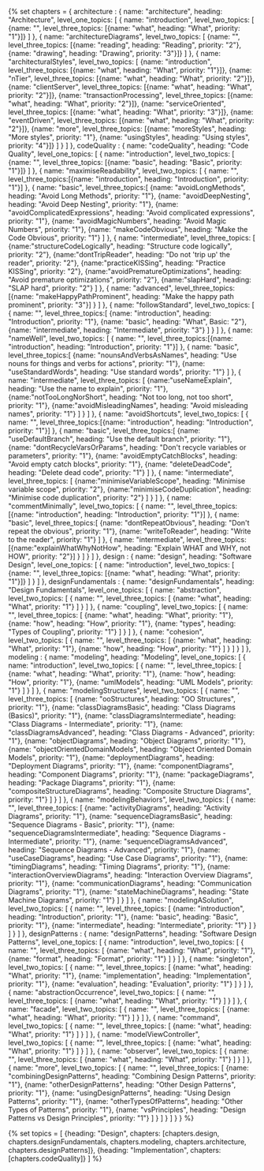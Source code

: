 {% set chapters = { 
  architecture : {
    name: "architecture", 
    heading: "Architecture",
    level_one_topics: [
      {
        name: "introduction",
        level_two_topics: [
          {name: "", level_three_topics: [{name: "what", heading: "What", priority: "1"}]}
        ]
      },
      {
        name: "architectureDiagrams",
        level_two_topics: [
          {name: "", level_three_topics: [{name: "reading", heading: "Reading", priority: "2"}, {name: "drawing", heading: "Drawing", priority: "3"}]}
        ]
      },
      {
        name: "architecturalStyles",
        level_two_topics: [
          {name: "introduction", level_three_topics: [{name: "what", heading: "What", priority: "1"}]},
          {name: "nTier", level_three_topics: [{name: "what", heading: "What", priority: "2"}]},
          {name: "clientServer", level_three_topics: [{name: "what", heading: "What", priority: "2"}]},
          {name: "transactionProcessing", level_three_topics: [{name: "what", heading: "What", priority: "2"}]},
          {name: "serviceOriented", level_three_topics: [{name: "what", heading: "What", priority: "3"}]},
          {name: "eventDriven", level_three_topics: [{name: "what", heading: "What", priority: "2"}]},
          {name: "more", level_three_topics: [{name: "moreStyles", heading: "More styles", priority: "1"}, {name: "usingStyles", heading: "Using styles", priority: "4"}]}
        ]
      }
    ]
  },
  codeQuality : {
    name: "codeQuality", 
    heading: "Code Quality",
    level_one_topics: [
      {
        name: "introduction",
        level_two_topics: [
          {name: "", level_three_topics: [{name: "basic", heading: "Basic", priority: "1"}]}
        ]
      },
      {
        name: "maximiseReadability",
        level_two_topics: [
          {
            name: "", 
            level_three_topics:[{name: "introduction", heading: "Introduction", priority: "1"}]
          },
          {
            name: "basic", 
            level_three_topics:[
              {name: "avoidLongMethods", heading: "Avoid Long Methods", priority: "1"}, 
              {name: "avoidDeepNesting", heading: "Avoid Deep Nesting", priority: "1"}, 
              {name: "avoidComplicatedExpressions", heading: "Avoid complicated expressions", priority: "1"}, 
              {name: "avoidMagicNumbers", heading: "Avoid Magic Numbers", priority: "1"}, 
              {name: "makeCodeObvious", heading: "Make the Code Obvious", priority: "1"}
            ]
          },
          {
            name: "intermediate", 
            level_three_topics: [
              {name:"structureCodeLogically", heading: "Structure code logically", priority: "2"},
              {name:"dontTripReader", heading: "Do not 'trip up' the reader", priority: "2"},
              {name:"practiceKISSing", heading: "Practice KISSing", priority: "2"},
              {name:"avoidPrematureOptimizations", heading: "Avoid premature optimizations", priority: "2"},
              {name:"slapHard", heading: "SLAP hard", priority: "2"}
            ]
          },
          {
            name: "advanced", 
            level_three_topics: [{name: "makeHappyPathProminent", heading: "Make the happy path prominent", priority: "3"}]
          }
        ]
      },
      {
        name: "followStandard",
        level_two_topics: [
          {
            name: "", 
            level_three_topics:[
              {name: "introduction", heading: "Introduction", priority: "1"},
              {name: "basic", heading: "What", Basic: "2"},
              {name: "intermediate", heading: "Intermediate", priority: "3"}
            ]
          }
        ]
      },
      {
        name: "nameWell",
        level_two_topics: [
          {
            name: "", 
            level_three_topics:[{name: "introduction", heading: "Introduction", priority: "1"}]
          },
          {
            name: "basic", 
            level_three_topics:[
              {name: "nounsAndVerbsAsNames", heading: "Use nouns for things and verbs for actions", priority: "1"}, 
              {name: "useStandardWords", heading: "Use standard words", priority: "1"}
            ]
          },
          {
            name: "intermediate", 
            level_three_topics: [
              {name:"useNameExplain", heading: "Use the name to explain", priority: "1"},
              {name:"notTooLongNorShort", heading: "Not too long, not too short", priority: "1"},
              {name:"avoidMisleadingNames", heading: "Avoid misleading names", priority: "1"}
            ]
          }
        ]
      },
      {
        name: "avoidShortcuts",
        level_two_topics: [
          {
            name: "", 
            level_three_topics:[{name: "introduction", heading: "Introduction", priority: "1"}]
          },
          {
            name: "basic", 
            level_three_topics:[
              {name: "useDefaultBranch", heading: "Use the default branch", priority: "1"}, 
              {name: "dontRecycleVarsOrParams", heading: "Don't recycle variables or parameters", priority: "1"}, 
              {name: "avoidEmptyCatchBlocks", heading: "Avoid empty catch blocks", priority: "1"}, 
              {name: "deleteDeadCode", heading: "Delete dead code", priority: "1"}
            ]
          },
          {
            name: "intermediate", 
            level_three_topics: [
              {name:"minimiseVariableScope", heading: "Minimise variable scope", priority: "2"},
              {name:"minimiseCodeDuplication", heading: "Minimise code duplication", priority: "2"}
            ]
          }
        ]
      },
      {
        name: "commentMinimally",
        level_two_topics: [
          {
            name: "", 
            level_three_topics:[{name: "introduction", heading: "Introduction", priority: "1"}]
          },
          {
            name: "basic", 
            level_three_topics:[
              {name: "dontRepeatObvious", heading: "Don't repeat the obvious", priority: "1"}, 
              {name: "writeToReader", heading: "Write to the reader", priority: "1"}
            ]
          },
          {
            name: "intermediate", 
            level_three_topics: [{name:"explainWhatWhyNotHow", heading: "Explain WHAT and WHY, not HOW", priority: "2"}]
          }
        ]
      }
    ]
  },
  design : {
    name: "design", 
    heading: "Software Design",
    level_one_topics: [
      {
        name: "introduction",
        level_two_topics: [
          {name: "", level_three_topics: [{name: "what", heading: "What", priority: "1"}]}
        ]
      }
    ]
  },
  designFundamentals : {
    name: "designFundamentals",
    heading: "Design Fundamentals",
    level_one_topics: [
      {
        name: "abstraction",
        level_two_topics: [
          {
            name: "",
            level_three_topics: [
              {name: "what", heading: "What", priority: "1"}
            ]
          }
        ]
      },
      {
        name: "coupling",
        level_two_topics: [
          {
            name: "",
            level_three_topics: [
              {name: "what", heading: "What", priority: "1"},
              {name: "how", heading: "How", priority: "1"},
              {name: "types", heading: "Types of Coupling", priority: "1"}
            ]
          }
        ]
      },
      {
        name: "cohesion",
        level_two_topics: [
          {
            name: "",
            level_three_topics: [
              {name: "what", heading: "What", priority: "1"},
              {name: "how", heading: "How", priority: "1"}
            ]
          }
        ]
      }
    ]
  },
  modeling : {
    name: "modeling",
    heading: "Modeling",
    level_one_topics: [
      {
        name: "introduction",
        level_two_topics: [
          {
            name: "",
            level_three_topics: [
              {name: "what", heading: "What", priority: "1"},
              {name: "how", heading: "How", priority: "1"},
              {name: "umlModels", heading: "UML Models", priority: "1"}
            ]
          }
        ]
      },
      {
        name: "modelingStructures",
        level_two_topics: [
          {
            name: "",
            level_three_topics: [
              {name: "ooStructures", heading: "OO Structures", priority: "1"},
              {name: "classDiagramsBasic", heading: "Class Diagrams (Basics)", priority: "1"},
              {name: "classDiagramsIntermediate", heading: "Class Diagrams - Intermediate", priority: "1"},
              {name: "classDiagramsAdvanced", heading: "Class Diagrams - Advanced", priority: "1"},
              {name: "objectDiagrams", heading: "Object Diagrams", priority: "1"},
              {name: "objectOrientedDomainModels", heading: "Object Oriented Domain Models", priority: "1"},
              {name: "deploymentDiagrams", heading: "Deployment Diagrams", priority: "1"},
              {name: "componentDiagrams", heading: "Component Diagrams", priority: "1"},
              {name: "packageDiagrams", heading: "Package Diagrams", priority: "1"},
              {name: "compositeStructureDiagrams", heading: "Composite Structure Diagrams", priority: "1"}
            ]
          }
        ]
      },
      {
        name: "modelingBehaviors",
        level_two_topics: [
          {
            name: "",
            level_three_topics: [
              {name: "activityDiagrams", heading: "Activity Diagrams", priority: "1"},
              {name: "sequenceDiagramsBasic", heading: "Sequence Diagrams - Basic", priority: "1"},
              {name: "sequenceDiagramsIntermediate", heading: "Sequence Diagrams - Intermediate", priority: "1"},
              {name: "sequenceDiagramsAdvanced", heading: "Sequence Diagrams - Advanced", priority: "1"},
              {name: "useCaseDiagrams", heading: "Use Case Diagrams", priority: "1"},
              {name: "timingDiagrams", heading: "Timing Diagrams", priority: "1"},
              {name: "interactionOverviewDiagrams", heading: "Interaction Overview Diagrams", priority: "1"},
              {name: "communicationDiagrams", heading: "Communication Diagrams", priority: "1"},
              {name: "stateMachineDiagrams", heading: "State Machine Diagrams", priority: "1"}
            ]
          }
        ]
      },
      {
        name: "modelingASolution",
        level_two_topics: [
          {
            name: "",
            level_three_topics: [
              {name: "introduction", heading: "Introduction", priority: "1"},
              {name: "basic", heading: "Basic", priority: "1"},
              {name: "intermediate", heading: "Intermediate", priority: "1"}
            ]
          }
        ]
      }
    ]
  },
  designPatterns : {
    name: "designPatterns",
    heading: "Software Design Patterns",
    level_one_topics: [
      {
        name: "introduction",
        level_two_topics: [
          {
            name: "",
            level_three_topics: [
              {name: "what", heading: "What", priority: "1"},
              {name: "format", heading: "Format", priority: "1"}
            ]
          }
        ]
      },
      {
        name: "singleton",
        level_two_topics: [
          {
            name: "",
            level_three_topics: [
              {name: "what", heading: "What", priority: "1"},
              {name: "implementation", heading: "Implementation", priority: "1"},
              {name: "evaluation", heading: "Evaluation", priority: "1"}
            ]
          }
        ]
      },
      {
        name: "abstractionOccurrence",
        level_two_topics: [
          {
            name: "",
            level_three_topics: [
              {name: "what", heading: "What", priority: "1"}
            ]
          }
        ]
      },
      {
        name: "facade",
        level_two_topics: [
          {
            name: "",
            level_three_topics: [
              {name: "what", heading: "What", priority: "1"}
            ]
          }
        ]
      },
      {
        name: "command",
        level_two_topics: [
          {
            name: "",
            level_three_topics: [
              {name: "what", heading: "What", priority: "1"}
            ]
          }
        ]
      },
      {
        name: "modelViewController",
        level_two_topics: [
          {
            name: "",
            level_three_topics: [
              {name: "what", heading: "What", priority: "1"}
            ]
          }
        ]
      },
      {
        name: "observer",
        level_two_topics: [
          {
            name: "",
            level_three_topics: [
              {name: "what", heading: "What", priority: "1"}
            ]
          }
        ]
      },
      {
        name: "more",
        level_two_topics: [
          {
            name: "",
            level_three_topics: [
              {name: "combiningDesignPatterns", heading: "Combining Design Patterns", priority: "1"},
              {name: "otherDesignPatterns", heading: "Other Design Patterns", priority: "1"},
              {name: "usingDesignPatterns", heading: "Using Design Patterns", priority: "1"},
              {name: "otherTypesOfPatterns", heading: "Other Types of Patterns", priority: "1"},
              {name: "vsPrinciples", heading: "Design Patterns vs Design Principles", priority: "1"}
            ]
          }
        ]
      }
    ]
  }
} %}

{% set topics = [
  {heading: "Design", chapters: [chapters.design, chapters.designFundamentals, chapters.modeling, chapters.architecture, chapters.designPatterns]},
  {heading: "Implementation", chapters: [chapters.codeQuality]}
  ] 
%}
